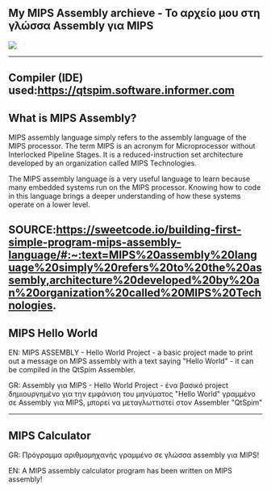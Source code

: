 My MIPS Assembly archieve - Το αρχείο μου στη γλώσσα Assembly για MIPS
--------
![](https://th.bing.com/th/id/OIP.XKgEwo_PD54CUIZ2nmlWpgEsCo?pid=ImgDet&rs=1)

----
Compiler (IDE) used:https://qtspim.software.informer.com
----
What is MIPS Assembly?
-----
MIPS assembly language simply refers to the assembly language of the MIPS processor. The term MIPS is an acronym for Microprocessor without Interlocked Pipeline Stages. It is a reduced-instruction set architecture developed by an organization called MIPS Technologies.

The MIPS assembly language is a very useful language to learn because many embedded systems run on the MIPS processor. Knowing how to code in this language brings a deeper understanding of how these systems operate on a lower level.

SOURCE:https://sweetcode.io/building-first-simple-program-mips-assembly-language/#:~:text=MIPS%20assembly%20language%20simply%20refers%20to%20the%20assembly,architecture%20developed%20by%20an%20organization%20called%20MIPS%20Technologies.
---------------------------------------------------------------------------------------------------------------------------------------------------------------------------------
MIPS Hello World
---------------------------------------------------------------------------------------------------------------------------------------------------------------------------------
EN: MIPS ASSEMBLY - Hello World Project - a basic project made to print out a message on MIPS assembly with a text saying "Hello World" - it can be compiled in the QtSpim Assembler.



GR: Assembly για MIPS - Hello World Project - ένα βασικό project δημιουργημένο για την εμφάνιση του μηνύματος "Hello World" γραμμένο σε Assembly για MIPS, μπορεί να μεταγλωττιστεί στον Assembler "QtSpim"


-----------------------------------------------------------------------------------------------------------------------------------------------------------------------------------
MIPS Calculator
---------------------------------------------------------------------------------------------------------------------------------------------------------------------------------
GR: Πρόγραμμα αριθμομηχανής γραμμένο σε γλώσσα assembly για MIPS! 


EN: A MIPS assembly calculator program has been written on MIPS assembly!
